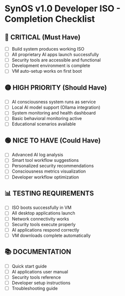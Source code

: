 # SynOS v1.0 Developer ISO - Completion Checklist

## 🔴 CRITICAL (Must Have)
- [ ] Build system produces working ISO
- [ ] All proprietary AI apps launch successfully
- [ ] Security tools are accessible and functional
- [ ] Development environment is complete
- [ ] VM auto-setup works on first boot

## 🟡 HIGH PRIORITY (Should Have)
- [ ] AI consciousness system runs as service
- [ ] Local AI model support (Ollama integration)
- [ ] System monitoring and health dashboard
- [ ] Basic behavioral monitoring active
- [ ] Educational scenarios available

## 🟢 NICE TO HAVE (Could Have)
- [ ] Advanced AI log analysis
- [ ] Smart tool workflow suggestions
- [ ] Personalized security recommendations
- [ ] Consciousness metrics visualization
- [ ] Developer workflow optimization

## 📊 TESTING REQUIREMENTS
- [ ] ISO boots successfully in VM
- [ ] All desktop applications launch
- [ ] Network connectivity works
- [ ] Security tools execute properly
- [ ] AI applications respond correctly
- [ ] VM downloads complete automatically

## 📚 DOCUMENTATION
- [ ] Quick start guide
- [ ] AI applications user manual
- [ ] Security tools reference
- [ ] Developer setup instructions
- [ ] Troubleshooting guide
